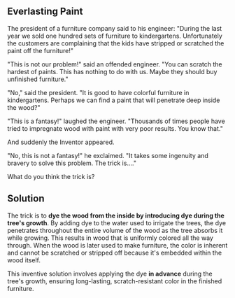 ## Everlasting Paint

The president of a furniture company said to his engineer: "During the last year we sold one hundred sets of furniture to kindergartens. Unfortunately the customers are complaining that the kids have stripped or scratched the paint off the furniture!"

"This is not our problem!" said an offended engineer. "You can scratch the hardest of paints. This has nothing to do with us. Maybe they should buy unfinished furniture."

"No," said the president. "It is good to have colorful furniture in kindergartens. Perhaps we can find a paint that will penetrate deep inside the wood?"

"This is a fantasy!" laughed the engineer. "Thousands of times people have tried to impregnate wood with paint with very poor results. You know that."

And suddenly the Inventor appeared.

"No, this is not a fantasy!" he exclaimed. "It takes some ingenuity and bravery to solve this problem. The trick is...."

What do you think the trick is?

## Solution

The trick is to **dye the wood from the inside by introducing dye during the tree's growth**. By adding dye to the water used to irrigate the trees, the dye penetrates throughout the entire volume of the wood as the tree absorbs it while growing. This results in wood that is uniformly colored all the way through. When the wood is later used to make furniture, the color is inherent and cannot be scratched or stripped off because it's embedded within the wood itself.

This inventive solution involves applying the dye **in advance** during the tree's growth, ensuring long-lasting, scratch-resistant color in the finished furniture.

